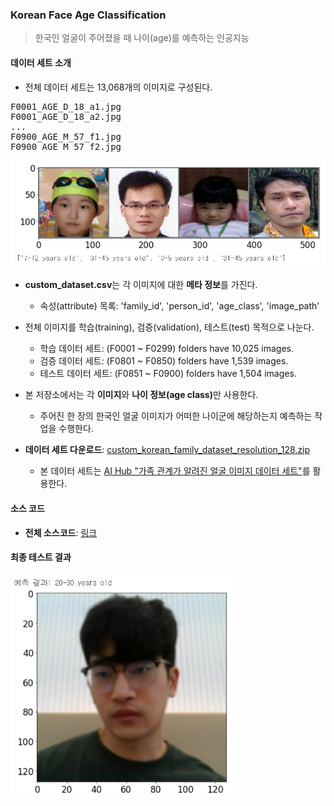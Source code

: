 ### Korean Face Age Classification

> 한국인 얼굴이 주어졌을 때 나이(age)를 예측하는 인공지능

#### 데이터 세트 소개

* 전체 데이터 세트는 13,068개의 이미지로 구성된다.
<pre>
F0001_AGE_D_18_a1.jpg
F0001_AGE_D_18_a2.jpg
...
F0900_AGE_M_57_f1.jpg
F0900_AGE_M_57_f2.jpg
</pre>

<img src="/resources/dataset.png" width="600px">

* <b>custom_dataset.csv</b>는 각 이미지에 대한 <b>메타 정보</b>를 가진다.
  * 속성(attribute) 목록: 'family_id', 'person_id', 'age_class', 'image_path'

* 전체 이미지를 학습(training), 검증(validation), 테스트(test) 목적으로 나눈다.
  * 학습 데이터 세트: (F0001 ~ F0299) folders have 10,025 images.
  * 검증 데이터 세트: (F0801 ~ F0850) folders have 1,539 images.
  * 테스트 데이터 세트: (F0851 ~ F0900) folders have 1,504 images.

* 본 저장소에서는 각 <b>이미지</b>와 <b>나이 정보(age class)</b>만 사용한다.
  * 주어진 한 장의 한국인 얼굴 이미지가 어떠한 나이군에 해당하는지 예측하는 작업을 수행한다.

* <b>데이터 세트 다운로드</b>: [custom_korean_family_dataset_resolution_128.zip](https://postechackr-my.sharepoint.com/:u:/g/personal/dongbinna_postech_ac_kr/EbMhBPnmIb5MutZvGicPKggBWKm5hLs0iwKfGW7_TwQIKg)
  * 본 데이터 세트는 [AI Hub "가족 관계가 알려진 얼굴 이미지 데이터 세트"](https://aihub.or.kr/aihubdata/data/view.do?currMenu=115&topMenu=100&aihubDataSe=realm&dataSetSn=528)를 활용한다.

#### 소스 코드

* <b>전체 소스코드</b>: [링크](/age_class_estimation.ipynb)

#### 최종 테스트 결과

<img src="/resources/result.png" width="360px">
